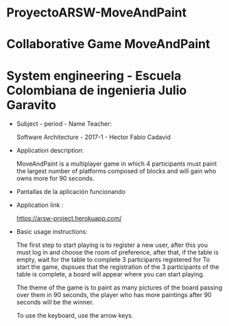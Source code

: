 # ProyectoARSW-MoveAndPaint
# Collaborative Game MoveAndPaint
# System engineering - Escuela Colombiana de ingenieria Julio Garavito
* Subject - period - Name Teacher:

  Software Architecture - 2017-1 - Hector Fabio Cadavid

* Application description: 

  MoveAndPaint is a multiplayer game in which 4 participants must paint 
  the largest number of platforms composed of blocks and will gain who 
  owns more for 90 seconds.
  
* Pantallas de la aplicación funcionando

* Application link :

  https://arsw-project.herokuapp.com/
  
* Basic usage instructions:

  The first step to start playing is to register a new user, after this you 
  must log in and choose the room of preference, after that, if the table is
  empty, wait for the table to complete 3 participants registered for To start
  the game, dspsues that the registration of the 3 participants of the table is
  complete, a board will appear where you can start playing.

  The theme of the game is to paint as many pictures of the board passing over 
  them in 90 seconds, the player who has more paintings after 90 seconds will 
  be the winner.

  To use the keyboard, use the arrow keys.
